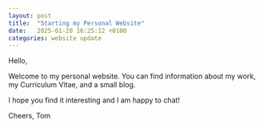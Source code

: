 ```yaml
---
layout: post
title:  "Starting my Personal Website"
date:   2025-01-20 16:25:12 +0100
categories: website update
---
```


Hello,

Welcome to my personal website.
You can find information about my work, my Curriculum Vitae, and a small blog.

I hope you find it interesting and I am happy to chat!

Cheers,
Tom
